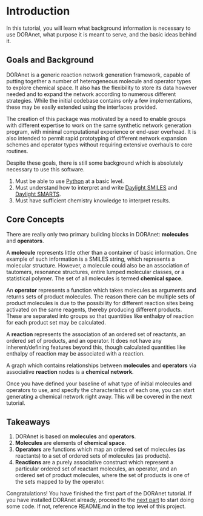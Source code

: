 # Introduction

In this tutorial, you will learn what background information is necessary to use DORAnet, what purpose it is meant to serve, and the basic ideas behind it.

## Goals and Background

DORAnet is a generic reaction network generation framework, capable of putting together a number of heterogeneous molecule and operator types to explore chemical space. It also has the flexibility to store its data however needed and to expand the network according to numerous different strategies. While the initial codebase contains only a few implementations, these may be easily extended using the interfaces provided.

The creation of this package was motivated by a need to enable groups with different expertise to work on the same synthetic network generation program, with minimal computational experience or end-user overhead. It is also intended to permit rapid prototyping of different network expansion schemes and operator types without requiring extensive overhauls to core routines.

Despite these goals, there is still some background which is absolutely necessary to use this software.

1. Must be able to use [Python](https://www.python.org/) at a basic level.
2. Must understand how to interpret and write [Daylight SMILES](https://daylight.com/dayhtml/doc/theory/theory.smiles.html) and [Daylight SMARTS](https://www.daylight.com/dayhtml_tutorials/languages/smarts).
3. Must have sufficient chemistry knowledge to interpret results.

## Core Concepts

There are really only two primary building blocks in DORAnet: **molecules** and **operators**.

A **molecule** represents little other than a container of basic information. One example of such information is a SMILES string, which represents a molecular structure. However, a molecule could also be an association of tautomers, resonance structures, entire lumped molecular classes, or a statistical polymer. The set of all molecules is termed **chemical space**.

An **operator** represents a function which takes molecules as arguments and returns sets of product molecules. The reason there can be multiple sets of product molecules is due to the possibility for different reaction sites being activated on the same reagents, thereby producing different products. These are separated into groups so that quantities like enthalpy of reaction for each product set may be calculated.

A **reaction** represents the association of an ordered set of reactants, an ordered set of products, and an operator. It does not have any inherent/defining features beyond this, though calculated quantities like enthalpy of reaction may be associated with a reaction.

A graph which contains relationships between **molecules** and **operators** via associative **reaction** nodes is a **chemical network**.

Once you have defined your baseline of what type of initial molecules and operators to use, and specify the characteristics of each one, you can start generating a chemical network right away. This will be covered in the next tutorial.

## Takeaways

1. DORAnet is based on **molecules** and **operators**.
2. **Molecules** are elements of **chemical space**.
3. **Operators** are functions which map an ordered set of molecules (as reactants) to a set of ordered sets of molecules (as products).
4. **Reactions** are a purely associative construct which represent a particular ordered set of reactant molecules, an operator, and an ordered set of product molecules, where the set of products is one of the sets mapped to by the operator.

Congratulations! You have finished the first part of the DORAnet tutorial. If you have installed DORAnet already, proceed to the [next part](./2-molecules-and-operators.md) to start doing some code. If not, reference README.md in the top level of this project.
